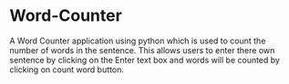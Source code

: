 # Word-Counter
A Word Counter application using python which is used to count the number of words in the sentence. This allows users to enter there own sentence by clicking on the Enter text box and words will be counted by clicking on count word button.
